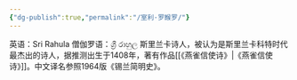 ```yaml
---
{"dg-publish":true,"permalink":"/室利·罗睺罗/"}
---
```


英语：Sri Rahula
僧伽罗语：ශ්‍රී රාහුල
斯里兰卡诗人，被认为是斯里兰卡科特时代最杰出的诗人，据推测出生于1408年，著有作品[[《燕雀信使诗》\|《燕雀信使诗》]]。中文译名参照1964版《锡兰简明史》。